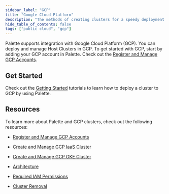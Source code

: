 ```yaml
---
sidebar_label: "GCP"
title: "Google Cloud Platform"
description: "The methods of creating clusters for a speedy deployment on any CSP"
hide_table_of_contents: false
tags: ["public cloud", "gcp"]
---
```


Palette supports integration with Google Cloud Platform (GCP). You can deploy and manage Host Clusters in GCP. To get
started with GCP, start by adding your GCP account in Palette. Check out the
[Register and Manage GCP Accounts](add-gcp-accounts.md).

## Get Started

Check out the [Getting Started](/getting-started/gcp/) tutorials to learn how to deploy a cluster to GCP by using
Palette.

## Resources

To learn more about Palette and GCP clusters, check out the following resources:

- [Register and Manage GCP Accounts](add-gcp-accounts.md)

- [Create and Manage GCP IaaS Cluster](add-gcp-accounts.md)

- [Create and Manage GCP GKE Cluster](create-gcp-gke-cluster.md)

- [Architecture](architecture.md)

- [Required IAM Permissions](required-permissions.md)

- [Cluster Removal](../../cluster-management/remove-clusters.md)
